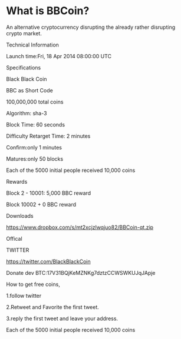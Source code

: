 What is BBCoin?
==============

An alternative cryptocurrency disrupting the already rather disrupting crypto market.

Technical Information

Launch time:Fri, 18 Apr 2014 08:00:00 UTC

Specifications

Black Black Coin

BBC as Short Code

100,000,000 total coins

Algorithm: sha-3

Block Time: 60 seconds

Difficulty Retarget Time: 2 minutes

Confirm:only 1 minutes

Matures:only 50 blocks

Each of the 5000 initial people received 10,000 coins

Rewards

Block 2 - 10001: 5,000 BBC reward

Block 10002 +     0      BBC reward

Downloads

https://www.dropbox.com/s/mt2xcjzlwqjuo82/BBCoin-qt.zip

Offical

TWITTER

https://twitter.com/BlackBlackCoin

Donate dev BTC:17V31BQjKeMZNKg7dztzCCWSWKUJqJApje

How to get free coins,

1.follow twitter

2.Retweet and Favorite the first tweet.

3.reply the first tweet and leave your address.

Each of the 5000 initial people received 10,000 coins